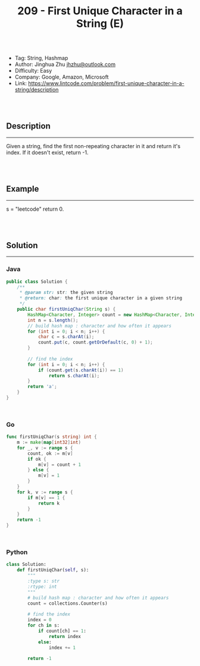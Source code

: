 # <center>209 - First Unique Character in a String (E)</center> 



<br></br>

* Tag: String, Hashmap
* Author: Jinghua Zhu <jhzhu@outlook.com>
* Difficulty: Easy
* Company: Google, Amazon, Microsoft
* Link: https://www.lintcode.com/problem/first-unique-character-in-a-string/description

<br></br>



## Description
----
Given a string, find the first non-repeating character in it and return it's index. If it doesn't exist, return -1.

<br></br>



## Example
----
s = "leetcode"
return 0.

<br></br>



## Solution
----
### Java
```java
public class Solution {
    /**
     * @param str: str: the given string
     * @return: char: the first unique character in a given string
     */
    public char firstUniqChar(String s) {
        HashMap<Character, Integer> count = new HashMap<Character, Integer>();
        int n = s.length();
        // build hash map : character and how often it appears
        for (int i = 0; i < n; i++) {
            char c = s.charAt(i);
            count.put(c, count.getOrDefault(c, 0) + 1);
        }
        
        // find the index
        for (int i = 0; i < n; i++) {
            if (count.get(s.charAt(i)) == 1) 
                return s.charAt(i);
        }
        return 'a';
    }
}
```

<br>


### Go
```go
func firstUniqChar(s string) int {
    m := make(map[int32]int)
    for _, v := range s {
        count, ok := m[v]
        if ok {
            m[v] = count + 1
        } else {
            m[v] = 1
        }
    }
    for k, v := range s {
        if m[v] == 1 {
            return k
        }
    }
    return -1
}
```

<br>


### Python
```python
class Solution:
    def firstUniqChar(self, s):
        """
        :type s: str
        :rtype: int
        """
        # build hash map : character and how often it appears
        count = collections.Counter(s)
        
        # find the index
        index = 0
        for ch in s:
            if count[ch] == 1:
                return index
            else:
                index += 1 
                
        return -1
```